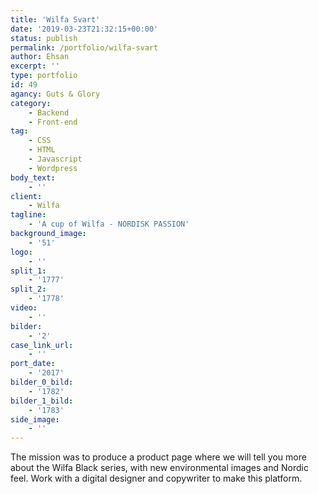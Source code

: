 ```yaml
---
title: 'Wilfa Svart'
date: '2019-03-23T21:32:15+00:00'
status: publish
permalink: /portfolio/wilfa-svart
author: Ehsan
excerpt: ''
type: portfolio
id: 49
agancy: Guts & Glory
category:
    - Backend
    - Front-end
tag:
    - CSS
    - HTML
    - Javascript
    - Wordpress
body_text:
    - ''
client:
    - Wilfa
tagline:
    - 'A cup of Wilfa - NORDISK PASSION'
background_image:
    - '51'
logo:
    - ''
split_1:
    - '1777'
split_2:
    - '1778'
video:
    - ''
bilder:
    - '2'
case_link_url:
    - ''
port_date:
    - '2017'
bilder_0_bild:
    - '1782'
bilder_1_bild:
    - '1783'
side_image:
    - ''
---
```

The mission was to produce a product page where we will tell you more about the Wilfa Black series, with new environmental images and Nordic feel. Work with a digital designer and copywriter to make this platform.